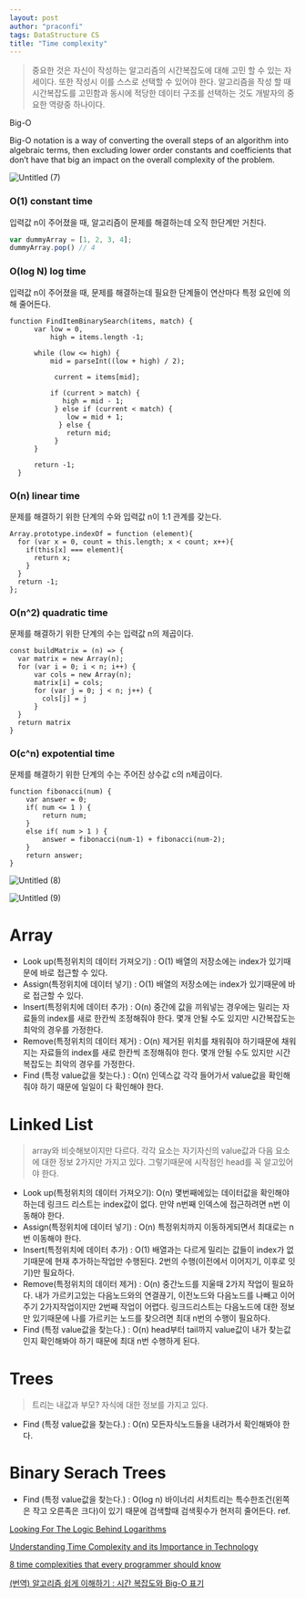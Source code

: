 ```yaml
---
layout: post
author: "praconfi"
tags: DataStructure CS
title: "Time complexity"
---
```


> 중요한 것은 자신이 작성하는 알고리즘의 시간복잡도에 대해 고민 할 수 있는 자세이다. 또한 작성시 이를 스스로 선택할 수 있어야 한다.
알고리즘을 작성 할 때 시간복잡도를 고민함과 동시에 적당한 데이터 구조를 선택하는 것도 개발자의 중요한 역량중 하나이다. 

Big-O

Big-O notation is a way of converting the overall steps of an algorithm into algebraic terms, then excluding lower order constants and coefficients that don’t have that big an impact on the overall complexity of the problem.

![Untitled (7)](https://user-images.githubusercontent.com/64571546/104383844-da7a9a00-5573-11eb-9dcc-0233f0da48f6.png)


### O(1) constant time

입력값 n이 주어졌을 때, 알고리즘이 문제를 해결하는데 오직 한단계만 거친다.

```jsx
var dummyArray = [1, 2, 3, 4];
dummyArray.pop() // 4
```

### O(log N) log time

입력값 n이 주어졌을 때, 문제를 해결하는데 필요한 단계들이 연산마다 특정 요인에 의해 줄어든다.

```
function FindItemBinarySearch(items, match) {
      var low = 0,
          high = items.length -1;

      while (low <= high) {
          mid = parseInt((low + high) / 2);

           current = items[mid];

          if (current > match) {
             high = mid - 1;
           } else if (current < match) {
              low = mid + 1;
            } else {
              return mid;
           }   
      }       

      return -1;
  }
```

### O(n) linear time

문제를 해결하기 위한 단계의 수와 입력값 n이 1:1 관계를 갖는다.

```
Array.prototype.indexOf = function (element){
  for (var x = 0, count = this.length; x < count; x++){
    if(this[x] === element){
      return x;
    }
  }
  return -1;
};
```

### O(n^2) quadratic time

문제를 해결하기 위한 단계의 수는 입력값 n의 제곱이다.

```
const buildMatrix = (n) => {
  var matrix = new Array(n);
  for (var i = 0; i < n; i++) {
      var cols = new Array(n);
      matrix[i] = cols;
      for (var j = 0; j < n; j++) {
        cols[j] = j
      }
  }
  return matrix
}
```

### O(c^n) expotential time

문제를 해결하기 위한 단계의 수는 주어진 상수값 c의 n제곱이다.

```
function fibonacci(num) {
	var answer = 0;
	if( num <= 1 ) {
		return num;
	}
	else if( num > 1 ) {
		answer = fibonacci(num-1) + fibonacci(num-2);
	}
	return answer;
}
```

![Untitled (8)](https://user-images.githubusercontent.com/64571546/104383900-efefc400-5573-11eb-9931-707a9ea914b4.png)


![Untitled (9)](https://user-images.githubusercontent.com/64571546/104383931-fda54980-5573-11eb-84bb-0ae4fe98cb8c.png)

# Array
- Look up(특정위치의 데이터 가져오기) : O(1) 배열의 저장소에는 index가 있기때문에 바로 접근할 수 있다.
- Assign(특정위치에 데이터 넣기) : O(1) 배열의 저장소에는 index가 있기때문에 바로 접근할 수 있다.
- Insert(특정위치에 데이터 추가) : O(n) 중간에 값을 끼워넣는 경우에는 밀리는 자료들의 index를 새로 한칸씩 조정해줘야 한다. 몇개 안될 수도 있지만 시간복잡도는 최악의 경우를 가정한다.
- Remove(특정위치의 데이터 제거) : O(n) 제거된 위치를 채워줘야 하기때문에 채워지는 자료들의 index를 새로 한칸씩 조정해줘야 한다. 몇개 안될 수도 있지만 시간복잡도는 최악의 경우를 가정한다.
- Find (특정 value값을 찾는다.) : O(n) 인덱스값 각각 들어가서 value값을 확인해줘야 하기 때문에 일일이 다 확인해야 한다.

# Linked List
> array와 비슷해보이지만 다르다.
각각 요소는 자기자신의 value값과 다음 요소에 대한 정보 2가지만 가지고 있다.
그렇기때문에 시작점인 head를 꼭 알고있어야 한다.

- Look up(특정위치의 데이터 가져오기): O(n) 몇번째에있는 데이터값을 확인해야하는데 링크드 리스트는 index값이 없다. 만약 n번째 인덱스에 접근하려면 n번 이동해야 한다.
- Assign(특정위치에 데이터 넣기) : O(n) 특정위치까지 이동하게되면서 최대로는 n번 이동해야 한다.
- Insert(특정위치에 데이터 추가) : O(1) 배열과는 다르게 밀리는 값들이 index가 없기때문에 현재 추가하는작업만 수행된다. 2번의 수행(이전에서 이어지기, 이후로 잇기)만 필요하다.
- Remove(특정위치의 데이터 제거) : O(n) 중간노드를 지울때 2가지 작업이 필요하다. 내가 가르키고있는 다음노드와의 연결끊기, 이전노드와 다음노드를 나빼고 이어주기
2가지작업이지만 2번째 작업이 어렵다. 링크드리스트는 다음노드에 대한 정보만 있기때문에 나를 가르키는 노드를 찾으려면 최대 n번의 수행이 필요하다.
- Find (특정 value값을 찾는다.) : O(n) head부터 tail까지 value값이 내가 찾는값인지 확인해봐야 하기 때문에 최대 n번 수행하게 된다.

# Trees
> 트리는 내값과 부모? 자식에 대한 정보를 가지고 있다.

- Find (특정 value값을 찾는다.) : O(n) 모든자식노드들을 내려가서 확인해봐야 한다.

# Binary Serach Trees
- Find (특정 value값을 찾는다.) : O(log n) 바이너리 서치트리는 특수한조건(왼쪽은 작고 오른족은 크다)이 있기 때문에 검색할때 검색횟수가 현저히 줄어든다.
ref.

[Looking For The Logic Behind Logarithms](https://medium.com/basecs/looking-for-the-logic-behind-logarithms-9e79d7666dda)

[Understanding Time Complexity and its Importance in Technology](https://medium.com/@abdurrafeymasood/understanding-time-complexity-and-its-importance-in-technology-8279f72d1c6a)

[8 time complexities that every programmer should know](https://adrianmejia.com/most-popular-algorithms-time-complexity-every-programmer-should-know-free-online-tutorial-course/)

[(번역) 알고리즘 쉽게 이해하기 : 시간 복잡도와 Big-O 표기](https://joshuajangblog.wordpress.com/2016/09/21/time_complexity_big_o_in_easy_explanation/)
